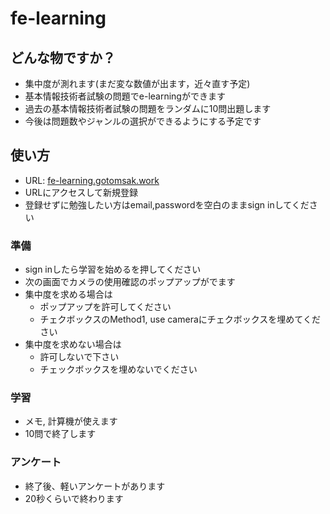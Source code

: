 # fe-learning
## どんな物ですか？
- 集中度が測れます(まだ変な数値が出ます，近々直す予定)
- 基本情報技術者試験の問題でe-learningができます
- 過去の基本情報技術者試験の問題をランダムに10問出題します
- 今後は問題数やジャンルの選択ができるようにする予定です
## 使い方
* URL: [fe-learning.gotomsak.work](https://fe-learning.gotomsak.work)
* URLにアクセスして新規登録
* 登録せずに勉強したい方はemail,passwordを空白のままsign inしてください
### 準備
- sign inしたら学習を始めるを押してください
- 次の画面でカメラの使用確認のポップアップがでます
- 集中度を求める場合は
   - ポップアップを許可してください
   - チェクボックスのMethod1, use cameraにチェクボックスを埋めてください
- 集中度を求めない場合は
   - 許可しないで下さい　　　
   - チェックボックスを埋めないでください
### 学習
- メモ, 計算機が使えます
- 10問で終了します
### アンケート
- 終了後、軽いアンケートがあります
- 20秒くらいで終わります